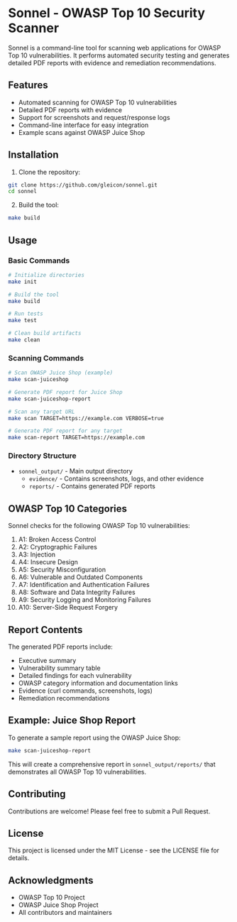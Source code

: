 # Sonnel - OWASP Top 10 Security Scanner

Sonnel is a command-line tool for scanning web applications for OWASP Top 10 vulnerabilities. It performs automated security testing and generates detailed PDF reports with evidence and remediation recommendations.

## Features

- Automated scanning for OWASP Top 10 vulnerabilities
- Detailed PDF reports with evidence
- Support for screenshots and request/response logs
- Command-line interface for easy integration
- Example scans against OWASP Juice Shop

## Installation

1. Clone the repository:
```bash
git clone https://github.com/gleicon/sonnel.git
cd sonnel
```

2. Build the tool:
```bash
make build
```

## Usage

### Basic Commands

```bash
# Initialize directories
make init

# Build the tool
make build

# Run tests
make test

# Clean build artifacts
make clean
```

### Scanning Commands

```bash
# Scan OWASP Juice Shop (example)
make scan-juiceshop

# Generate PDF report for Juice Shop
make scan-juiceshop-report

# Scan any target URL
make scan TARGET=https://example.com VERBOSE=true

# Generate PDF report for any target
make scan-report TARGET=https://example.com
```

### Directory Structure

- `sonnel_output/` - Main output directory
  - `evidence/` - Contains screenshots, logs, and other evidence
  - `reports/` - Contains generated PDF reports

## OWASP Top 10 Categories

Sonnel checks for the following OWASP Top 10 vulnerabilities:

1. A1: Broken Access Control
2. A2: Cryptographic Failures
3. A3: Injection
4. A4: Insecure Design
5. A5: Security Misconfiguration
6. A6: Vulnerable and Outdated Components
7. A7: Identification and Authentication Failures
8. A8: Software and Data Integrity Failures
9. A9: Security Logging and Monitoring Failures
10. A10: Server-Side Request Forgery

## Report Contents

The generated PDF reports include:

- Executive summary
- Vulnerability summary table
- Detailed findings for each vulnerability
- OWASP category information and documentation links
- Evidence (curl commands, screenshots, logs)
- Remediation recommendations

## Example: Juice Shop Report

To generate a sample report using the OWASP Juice Shop:

```bash
make scan-juiceshop-report
```

This will create a comprehensive report in `sonnel_output/reports/` that demonstrates all OWASP Top 10 vulnerabilities.

## Contributing

Contributions are welcome! Please feel free to submit a Pull Request.

## License

This project is licensed under the MIT License - see the LICENSE file for details.

## Acknowledgments

- OWASP Top 10 Project
- OWASP Juice Shop Project
- All contributors and maintainers 